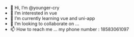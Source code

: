 - 👋 Hi, I’m @younger-cry
- 👀 I’m interested in vue
- 🌱 I’m currently learning vue and uni-app
- 💞️ I’m looking to collaborate on ...
- 📫 How to reach me ...
  my phone number : 18583061097

<!---
younger-cry/younger-cry is a ✨ special ✨ repository because its `README.md` (this file) appears on your GitHub profile.
You can click the Preview link to take a look at your changes.
--->
